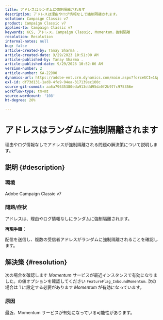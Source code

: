 ```yaml
---
title: アドレスはランダムに強制隔離されます
description: アドレスは理由やログ情報なしで強制隔離されます。
solution: Campaign Classic v7
product: Campaign Classic v7
applies-to: Campaign Classic v7
keywords: KCS, アドレス，Campaign Classic, Momentum，強制隔離
resolution: Resolution
internal-notes: null
bug: false
article-created-by: Tanay Sharma .
article-created-date: 9/29/2023 10:51:00 AM
article-published-by: Tanay Sharma .
article-published-date: 9/29/2023 10:52:06 AM
version-number: 2
article-number: KA-22900
dynamics-url: https://adobe-ent.crm.dynamics.com/main.aspx?forceUCI=1&pagetype=entityrecord&etn=knowledgearticle&id=4cd8bb0f-b65e-ee11-be6f-6045bd0065f9
exl-id: df73d131-1ad8-4fe9-94ea-317139ec100c
source-git-commit: aa6a79635380eda913ddd95da0f2b97fc975356e
workflow-type: tm+mt
source-wordcount: '108'
ht-degree: 20%

---
```


# アドレスはランダムに強制隔離されます


理由やログ情報なしでアドレスが強制隔離される問題の解決策について説明します。

## 説明 {#description}


### 環境

Adobe Campaign Classic v7



### 問題/症状

アドレスは、理由やログ情報なしにランダムに強制隔離されます。



<b>再現手順：</b>

配信を送信し、複数の受信者アドレスがランダムに強制隔離されることを確認します。


## 解決策 {#resolution}


次の場合を確認します *Momentum* サービスが最近インスタンスで有効になりました。の値オプションを確認してください `FeatureFlag_InboundMomentum`. 次の場合は 1 に設定する必要があります *Momentum* が有効になっています。

### 原因

最近、Momentum サービスが有効になっている可能性があります。
